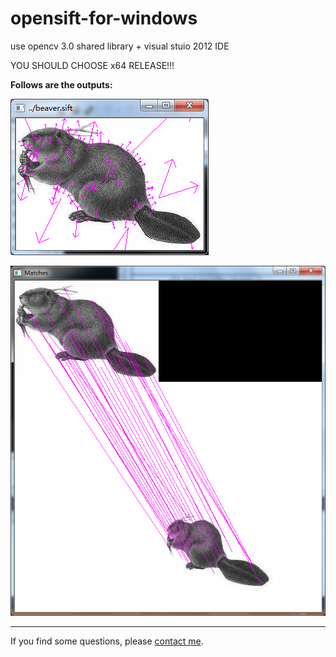 # opensift-for-windows

use opencv 3.0 shared library + visual stuio 2012 IDE

YOU SHOULD CHOOSE x64 RELEASE!!!

**Follows are the outputs:**

![feat](./beaver_feat.png)

![match](./Matches.png)

---
If you find some questions, please [contact me](lifesider@qq.com]).
